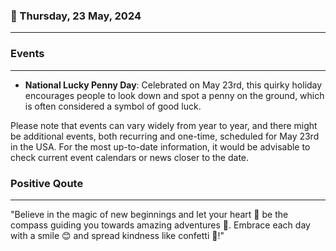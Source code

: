 ### 📅 Thursday, 23 May, 2024
------
### Events
------
- **National Lucky Penny Day**: Celebrated on May 23rd, this quirky holiday encourages people to look down and spot a penny on the ground, which is often considered a symbol of good luck.

Please note that events can vary widely from year to year, and there might be additional events, both recurring and one-time, scheduled for May 23rd in the USA. For the most up-to-date information, it would be advisable to check current event calendars or news closer to the date.
### Positive Qoute
------
"Believe in the magic of new beginnings and let your heart 💖 be the compass guiding you towards amazing adventures 🚀. Embrace each day with a smile 😊 and spread kindness like confetti 🎉!"
